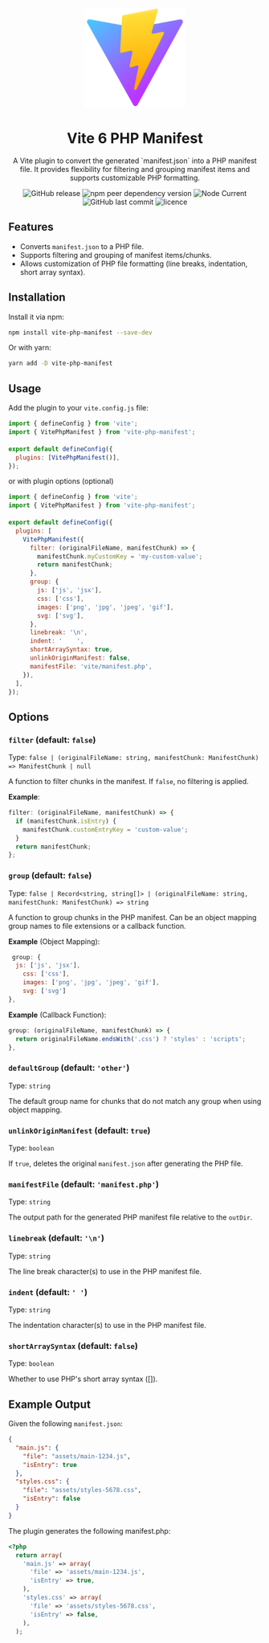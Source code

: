 <div align="center">
  <a href="https://vitejs.dev/">
    <img width="200" height="200" hspace="10" src="vite-logo.svg" alt="vite logo" />
  </a>
  <h1>️Vite 6 PHP Manifest</h1>
  <p>
A Vite plugin to convert the generated `manifest.json` into a PHP manifest file. It provides flexibility for filtering and grouping manifest items and supports customizable PHP formatting.

</p>
  <img src="https://img.shields.io/github/v/release/mrOttoW/vite-php-manifest" alt="GitHub release" />
  <img src="https://img.shields.io/npm/dependency-version/vite-php-manifest/peer/vite" alt="npm peer dependency version" />
  <img alt="Node Current" src="https://img.shields.io/node/v/vite-php-manifest">
  <img src="https://img.shields.io/github/last-commit/mrOttoW/vite-php-manifest" alt="GitHub last commit"/>
  <img src="https://img.shields.io/npm/l/vite-php-manifest" alt="licence" />
</div>

## Features

- Converts `manifest.json` to a PHP file.
- Supports filtering and grouping of manifest items/chunks.
- Allows customization of PHP file formatting (line breaks, indentation, short array syntax).

## Installation

Install it via npm:

```bash
npm install vite-php-manifest --save-dev
```

Or with yarn:

```bash
yarn add -D vite-php-manifest
```

## Usage

Add the plugin to your `vite.config.js` file:

```javascript
import { defineConfig } from 'vite';
import { VitePhpManifest } from 'vite-php-manifest';

export default defineConfig({
  plugins: [VitePhpManifest()],
});
```

or with plugin options (optional)

```javascript
import { defineConfig } from 'vite';
import { VitePhpManifest } from 'vite-php-manifest';

export default defineConfig({
  plugins: [
    VitePhpManifest({
      filter: (originalFileName, manifestChunk) => {
        manifestChunk.myCustomKey = 'my-custom-value';
        return manifestChunk;
      },
      group: {
        js: ['js', 'jsx'],
        css: ['css'],
        images: ['png', 'jpg', 'jpeg', 'gif'],
        svg: ['svg'],
      },
      linebreak: '\n',
      indent: '    ',
      shortArraySyntax: true,
      unlinkOriginManifest: false,
      manifestFile: 'vite/manifest.php',
    }),
  ],
});
```

## Options

### `filter` (default: `false`)

Type: `false | (originalFileName: string, manifestChunk: ManifestChunk) => ManifestChunk | null`

A function to filter chunks in the manifest. If `false`, no filtering is applied.

**Example**:

```javascript
filter: (originalFileName, manifestChunk) => {
  if (manifestChunk.isEntry) {
    manifestChunk.customEntryKey = 'custom-value';
  }
  return manifestChunk;
};
```

### `group` (default: `false`)

Type: `false | Record<string, string[]> | (originalFileName: string, manifestChunk: ManifestChunk) => string`

A function to group chunks in the PHP manifest. Can be an object mapping group names to file extensions or a callback function.

**Example** (Object Mapping):

```javascript
 group: {
  js: ['js', 'jsx'],
    css: ['css'],
    images: ['png', 'jpg', 'jpeg', 'gif'],
    svg: ['svg']
},
```

**Example** (Callback Function):

```javascript
group: (originalFileName, manifestChunk) => {
  return originalFileName.endsWith('.css') ? 'styles' : 'scripts';
},
```

### `defaultGroup` (default: `'other'`)

Type: `string`

The default group name for chunks that do not match any group when using object mapping.

### `unlinkOriginManifest` (default: `true`)

Type: `boolean`

If `true`, deletes the original `manifest.json` after generating the PHP file.

### `manifestFile` (default: `'manifest.php'`)

Type: `string`

The output path for the generated PHP manifest file relative to the `outDir`.

### `linebreak` (default: `'\n'`)

Type: `string`

The line break character(s) to use in the PHP manifest file.

### `indent` (default: `' '`)

Type: `string`

The indentation character(s) to use in the PHP manifest file.

### `shortArraySyntax` (default: `false`)

Type: `boolean`

Whether to use PHP's short array syntax ([]).

## Example Output

Given the following `manifest.json`:

```json
{
  "main.js": {
    "file": "assets/main-1234.js",
    "isEntry": true
  },
  "styles.css": {
    "file": "assets/styles-5678.css",
    "isEntry": false
  }
}
```

The plugin generates the following manifest.php:

```php
<?php
  return array(
    'main.js' => array(
      'file' => 'assets/main-1234.js',
      'isEntry' => true,
    ),
    'styles.css' => array(
      'file' => 'assets/styles-5678.css',
      'isEntry' => false,
    ),
  );
```
